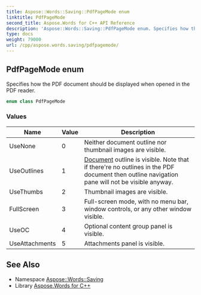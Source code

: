 ```yaml
---
title: Aspose::Words::Saving::PdfPageMode enum
linktitle: PdfPageMode
second_title: Aspose.Words for C++ API Reference
description: 'Aspose::Words::Saving::PdfPageMode enum. Specifies how the PDF document should be displayed when opened in the PDF reader in C++.'
type: docs
weight: 79000
url: /cpp/aspose.words.saving/pdfpagemode/
---
```

## PdfPageMode enum


Specifies how the PDF document should be displayed when opened in the PDF reader.

```cpp
enum class PdfPageMode
```

### Values

| Name | Value | Description |
| --- | --- | --- |
| UseNone | 0 | Neither document outline nor thumbnail images are visible. |
| UseOutlines | 1 | [Document](../../aspose.words/document/) outline is visible. Note that if there're no outlines in the PDF document then outline navigation pane will not be visible anyway. |
| UseThumbs | 2 | Thumbnail images are visible. |
| FullScreen | 3 | Full-screen mode, with no menu bar, window controls, or any other window visible. |
| UseOC | 4 | Optional content group panel is visible. |
| UseAttachments | 5 | Attachments panel is visible. |

## See Also

* Namespace [Aspose::Words::Saving](../)
* Library [Aspose.Words for C++](../../)
